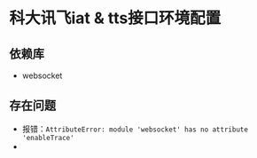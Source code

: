 # 科大讯飞iat & tts接口环境配置

## 依赖库

- websocket


## 存在问题

* 报错：`AttributeError: module 'websocket' has no attribute 'enableTrace'`
*
